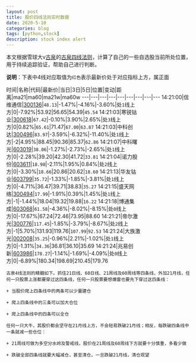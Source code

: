 ```yaml
---
layout: post
title: 股价四线法则实时数据
date: 2020-5-10
categories: blog
tags: [python,stock]
description: stock index alert
---
```



本文根据雪球大v[古泉](https://xueqiu.com/u/7148646888)的[古泉四线法则](https://xueqiu.com/7148646888/130498192)，计算了自己的一些自选股当前所处位置，用于持续追踪验证，帮助自己进行判断。

**说明**：下表中4线对应取值为`红色`表示最新价处于对应指标上方，属正面

时间|名称|代码|最新价|当日|3日|5日|位置|变动|距离|ma21|ma60|ma21w|ma60w
---|---|---|---|---|---|---|---|---
14:21:00|信维通信|[300136](https://xueqiu.com/S/SZ300136)|`48.13`|-1.47%|-4.16%|-3.60%|处`1`线上方|0|-7.92%|53.92|56.65|54.39|`45.54`
14:21:03|寒锐钴业|[300618](https://xueqiu.com/S/SZ300618)|`67.42`|-0.10%|3.90%|2.65%|处`3`线上方|0|0.82%|`65.61`|71.47|`67.00`|`63.87`
14:21:03|中科创达|[300496](https://xueqiu.com/S/SZ300496)|`83.97`|-3.59%|-6.32%|-11.40%|处`1`线上方|-2|4.95%|88.45|90.36|85.37|`62.86`
14:21:07|中科曙光|[603019](https://xueqiu.com/S/SH603019)|`38.06`|-1.27%|-2.73%|-2.65%|处`1`线上方|0|-2.28%|39.20|42.30|41.72|`33.81`
14:21:04|诺力股份|[603611](https://xueqiu.com/S/SH603611)|`18.98`|-2.11%|1.95%|0.84%|处`2`线上方|0|-3.30%|`18.66`|20.86|20.62|`18.60`
14:21:13|华友钴业|[603799](https://xueqiu.com/S/SH603799)|`35.72`|-1.33%|-1.85%|-3.81%|处`1`线上方|0|-4.71%|36.47|39.71|38.83|`35.27`
14:21:15|盛天网络|[300494](https://xueqiu.com/S/SZ300494)|`17.99`|-1.91%|0.39%|1.45%|处`1`线上方|-1|-1.44%|18.04|19.32|19.88|`16.22`
14:21:18|博通集成|[603068](https://xueqiu.com/S/SH603068)|`61.58`|-4.36%|-8.02%|-8.15%|处`0`线上方|0|-17.67%|67.24|72.46|73.95|88.60
14:21:21|帝尔激光|[300776](https://xueqiu.com/S/SZ300776)|`117.45`|-1.85%|-3.79%|-8.67%|处`2`线上方|-1|5.70%|131.93|119.76|`107.99`|`92.53`
14:21:24|大族激光|[002008](https://xueqiu.com/S/SZ002008)|`35.25`|-0.96%|2.21%|-1.02%|处`1`线上方|0|-1.31%|`34.36`|36.81|36.10|35.69
14:21:24|兆易创新|[603986](https://xueqiu.com/S/SH603986)|`178.27`|-1.14%|-1.69%|-4.09%|处`0`线上方|0|-6.89%|180.34|198.69|210.45|179.76

```
古泉4线法则的精髓如下。抓住21日线、60日线、21周线及60周线等四条线，外加21月线，任何一只股票上涨都要穿过这四条线，任何一只股票要想爆雷也要先下穿过这四条线：

+ 当股价爬上四条线中的两条可以少量建仓

+ 爬上四条线中的三条可以加大仓位

+ 爬上四条线中的四条可以全仓

任何一只大牛，其股价都会坚守在21月线上方，不会轻易跌破21月线；相反，每跌破四条线中一条就减一些仓位：

+ 21周线可做为多空分水岭及警戒线，股价在21周线及60周线下方就要十分慎重，多看少做

+ 跌破全部四条线就要大幅减仓，甚至清仓，一旦跌破21月线，清仓观望
```
